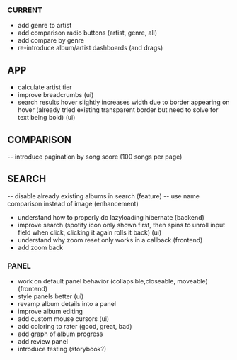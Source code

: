 ### CURRENT 
- add genre to artist
- add comparison radio buttons (artist, genre, all)
- add compare by genre
- re-introduce album/artist dashboards  (and drags)

## APP
- calculate artist tier
- improve breadcrumbs (ui)
- search results hover slightly increases width due to border appearing on hover (already tried existing transparent border but need to solve for text being bold)  (ui)  

## COMPARISON
-- introduce pagination by song score (100 songs per page)

## SEARCH
-- disable already existing albums in search (feature)
-- use name comparison instead of image (enhancement) 

- understand how to properly do lazyloading hibernate (backend)
- improve search (spotify icon only shown first, then spins to unroll input field when click, clicking it again rolls it back) (ui)
- understand why zoom reset only works in a callback (frontend)
- add zoom back 

### PANEL
- work on default panel behavior (collapsible,closeable, moveable) (frontend)
- style panels better (ui)
- revamp album details into a panel
- improve album editing
- add custom mouse cursors (ui) 
- add coloring to rater (good, great, bad) 
- add graph of album progress
- add review panel
- introduce testing (storybook?)